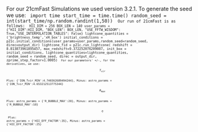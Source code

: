 For our 21cmFast Simulations we used version 3.2.1. To generate the seed we use:
<code>
import time
start_time = time.time()
random_seed = int(start_time/np.random.randint(1,50))
<code>
Our run of 21cmFast is as follows:
<code>
HII_DIM = 256
BOX_LEN = 140
user_params = {"HII_DIM":HII_DIM, "BOX_LEN": BOX_LEN, "USE_FFTW_WISDOM": True,"USE_INTERPOLATION_TABLES": False}
lightcone_quantities = ('brightness_temp','xH_box')
initial_conditions = p21c.initial_conditions(user_params=user_params,random_seed=random_seed, direc=output_dir)
lightcone_fid = p21c.run_lightcone(
    redshift = 8.813873961895457,
    max_redshift=9.372252076209087,
    init_box = initial_conditions,
    lightcone_quantities=lightcone_quantities,
    random_seed = random_seed,
    direc = output_dir,
    zprime_step_factor=1.0005)
<code>
For our parameters' +/-, for the derivatives, we use:
$$T_{vir}$$
Plus: {'ION_Tvir_MIN':4.740362689494244}, Minus: astro_params = {'ION_Tvir_MIN':4.653212513775344}
$$R_{max}$$
Plus: astro_params = {'R_BUBBLE_MAX':20}, Minus: astro_params = {'R_BUBBLE_MAX':10}
$$\eta$$
Plus: astro_params = {'HII_EFF_FACTOR':35}, Minus: astro_params = {'HII_EFF_FACTOR':25}
